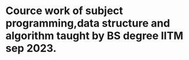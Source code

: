 # Cource work of subject programming,data structure and algorithm taught by BS degree IITM sep 2023.
